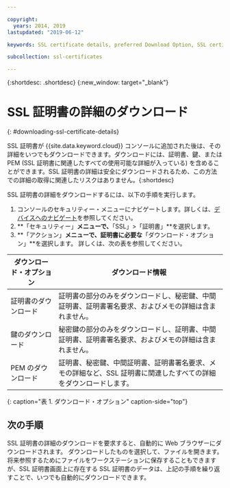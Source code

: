 ```yaml
---

copyright:
  years: 2014, 2019
lastupdated: "2019-06-12"

keywords: SSL certificate details, preferred Download Option, SSL certificate download details

subcollection: ssl-certificates

---
```


{:shortdesc: .shortdesc}
{:new_window: target="_blank"}

# SSL 証明書の詳細のダウンロード
{: #downloading-ssl-certificate-details}

SSL 証明書が {{site.data.keyword.cloud}} コンソールに追加された後は、その詳細をいつでもダウンロードできます。ダウンロードには、証明書、鍵、または PEM (SSL 証明書に関連したすべての使用可能な詳細が入っている) を含めることができます。SSL 証明書の詳細は安全にダウンロードされるため、この方法での詳細の取得に関連したリスクはありません。{:shortdesc}

SSL 証明書の詳細をダウンロードするには、以下の手順を実行します。

1. コンソールのセキュリティー・メニューにナビゲートします。詳しくは、[デバイスへのナビゲート](/docs/infrastructure/ssl-certificates?topic=virtual-servers-navigating-devices)を参照してください。
2. **「セキュリティー」**メニューで、**「SSL」>「証明書」**を選択します。
3. **「アクション」**メニューで、証明書に必要な**「ダウンロード・オプション」**を選択します。 詳しくは、次の表を参照してください。

|ダウンロード・オプション| ダウンロード情報 |
| -------------------- | -------------------- |
| 証明書のダウンロード | 証明書の部分のみをダウンロードし、秘密鍵、中間証明書、証明書署名要求、およびメモの詳細は含まれません。 |
|鍵のダウンロード| 秘密鍵の部分のみをダウンロードし、証明書、中間証明書、証明書署名要求、およびメモの詳細は含まれません。 |
| PEM のダウンロード         | 証明書、秘密鍵、中間証明書、証明書署名要求、メモの詳細など、SSL 証明書に関連したすべての詳細をダウンロードします。 |
{: caption="表 1. ダウンロード・オプション" caption-side="top"}

## 次の手順

SSL 証明書の詳細のダウンロードを要求すると、自動的に Web ブラウザーにダウンロードされます。 ダウンロードしたものを選択して、ファイルを開きます。 将来参照するためにファイルをワークステーションに保存することもできますが、SSL 証明書画面上に存在する SSL 証明書のデータは、上記の手順を繰り返すことで、いつでも自動的にダウンロードできます。

